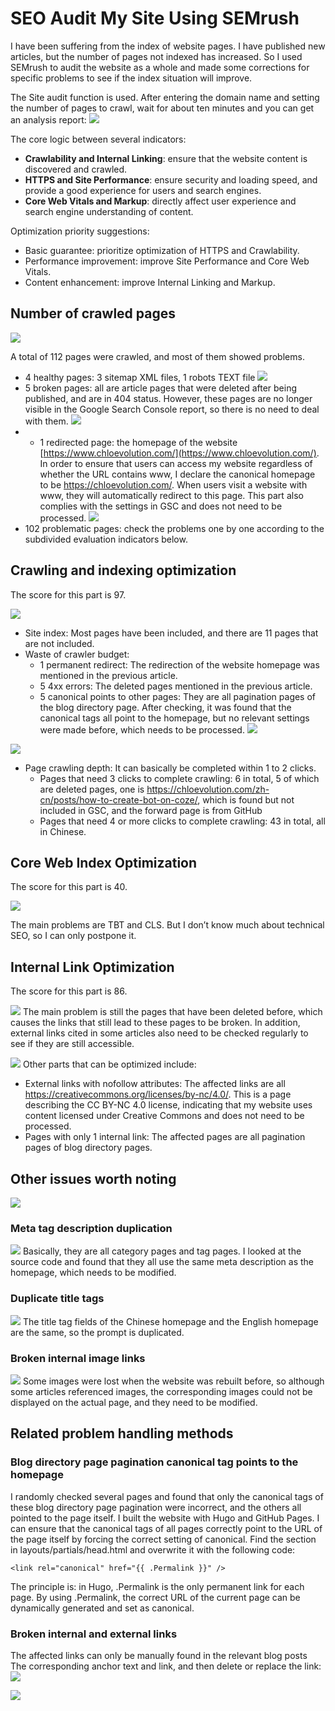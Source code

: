 # SEO Audit My Site Using SEMrush



I have been suffering from the index of website pages. I have published new articles, but the number of pages not indexed has increased. So I used SEMrush to audit the website as a whole and made some corrections for specific problems to see if the index situation will improve.

The Site audit function is used. After entering the domain name and setting the number of pages to crawl, wait for about ten minutes and you can get an analysis report:
![](semrush-site-audit-report.png)

The core logic between several indicators:
- **Crawlability and Internal Linking**: ensure that the website content is discovered and crawled.
- **HTTPS and Site Performance**: ensure security and loading speed, and provide a good experience for users and search engines.
- **Core Web Vitals and Markup**: directly affect user experience and search engine understanding of content.

Optimization priority suggestions:
- Basic guarantee: prioritize optimization of HTTPS and Crawlability.
- Performance improvement: improve Site Performance and Core Web Vitals.
- Content enhancement: improve Internal Linking and Markup.

## Number of crawled pages
![](semrush-site-audit-crawled-pages.png)

A total of 112 pages were crawled, and most of them showed problems.
- 4 healthy pages: 3 sitemap XML files, 1 robots TEXT file
![](crawled-pages-health.png)
- 5 broken pages: all are article pages that were deleted after being published, and are in 404 status. However, these pages are no longer visible in the Google Search Console report, so there is no need to deal with them.
![](crawled-pages-broken.png)
- - 1 redirected page: the homepage of the website [https://www.chloevolution.com/](https://www.chloevolution.com/).
 In order to ensure that users can access my website regardless of whether the URL contains www, I declare the canonical homepage to be https://chloevolution.com/. When users visit a website with www, they will automatically redirect to this page. This part also complies with the settings in GSC and does not need to be processed.
![](crawled-pages-redirects.png)
- 102 problematic pages: check the problems one by one according to the subdivided evaluation indicators below.

## Crawling and indexing optimization
The score for this part is 97.

![](semrush-site-audit-crawlability-1.png)

- Site index: Most pages have been included, and there are 11 pages that are not included.
- Waste of crawler budget:
    - 1 permanent redirect: The redirection of the website homepage was mentioned in the previous article.
    - 5 4xx errors: The deleted pages mentioned in the previous article.
    - 5 canonical points to other pages: They are all pagination pages of the blog directory page. After checking, it was found that the canonical tags all point to the homepage, but no relevant settings were made before, which needs to be processed.
![](crawlability-canonical-to-other-page.png)

![](semrush-site-audit-crawlability-2.png)
- Page crawling depth: It can basically be completed within 1 to 2 clicks.
    - Pages that need 3 clicks to complete crawling: 6 in total, 5 of which are deleted pages, one is https://chloevolution.com/zh-cn/posts/how-to-create-bot-on-coze/, which is found but not included in GSC, and the forward page is from GitHub
    - Pages that need 4 or more clicks to complete crawling: 43 in total, all in Chinese.

## Core Web Index Optimization
The score for this part is 40.

![](semrush-site-audit-core-web-vitals.png)

The main problems are TBT and CLS. But I don’t know much about technical SEO, so I can only postpone it.

## Internal Link Optimization
The score for this part is 86.

![](internal-link-issues-1.png)
The main problem is still the pages that have been deleted before, which causes the links that still lead to these pages to be broken. In addition, external links cited in some articles also need to be checked regularly to see if they are still accessible.

![](internal-link-issues-2.png)
Other parts that can be optimized include:
- External links with nofollow attributes: The affected links are all https://creativecommons.org/licenses/by-nc/4.0/. This is a page describing the CC BY-NC 4.0 license, indicating that my website uses content licensed under Creative Commons and does not need to be processed.
- Pages with only 1 internal link: The affected pages are all pagination pages of blog directory pages.

## Other issues worth noting
![](other-top-issues.png)

### Meta tag description duplication
![](duplicate-meta-descriptions.png)
Basically, they are all category pages and tag pages. I looked at the source code and found that they all use the same meta description as the homepage, which needs to be modified.

### Duplicate title tags
![](duplicate-title-tags.png)
The title tag fields of the Chinese homepage and the English homepage are the same, so the prompt is duplicated.

### Broken internal image links
![](broken-internal-images.png)
Some images were lost when the website was rebuilt before, so although some articles referenced images, the corresponding images could not be displayed on the actual page, and they need to be modified.

## Related problem handling methods
### Blog directory page pagination canonical tag points to the homepage
I randomly checked several pages and found that only the canonical tags of these blog directory page pagination were incorrect, and the others all pointed to the page itself. I built the website with Hugo and GitHub Pages. I can ensure that the canonical tags of all pages correctly point to the URL of the page itself by forcing the correct setting of canonical.
Find the <head> section in layouts/partials/head.html and overwrite it with the following code:
```
<link rel="canonical" href="{{ .Permalink }}" />
```

The principle is: in Hugo, .Permalink is the only permanent link for each page. By using .Permalink, the correct URL of the current page can be dynamically generated and set as canonical.

### Broken internal and external links
The affected links can only be manually found in the relevant blog posts The corresponding anchor text and link, and then delete or replace the link:
![](broken-internal-links.png)

![](broken-external-links.png)
